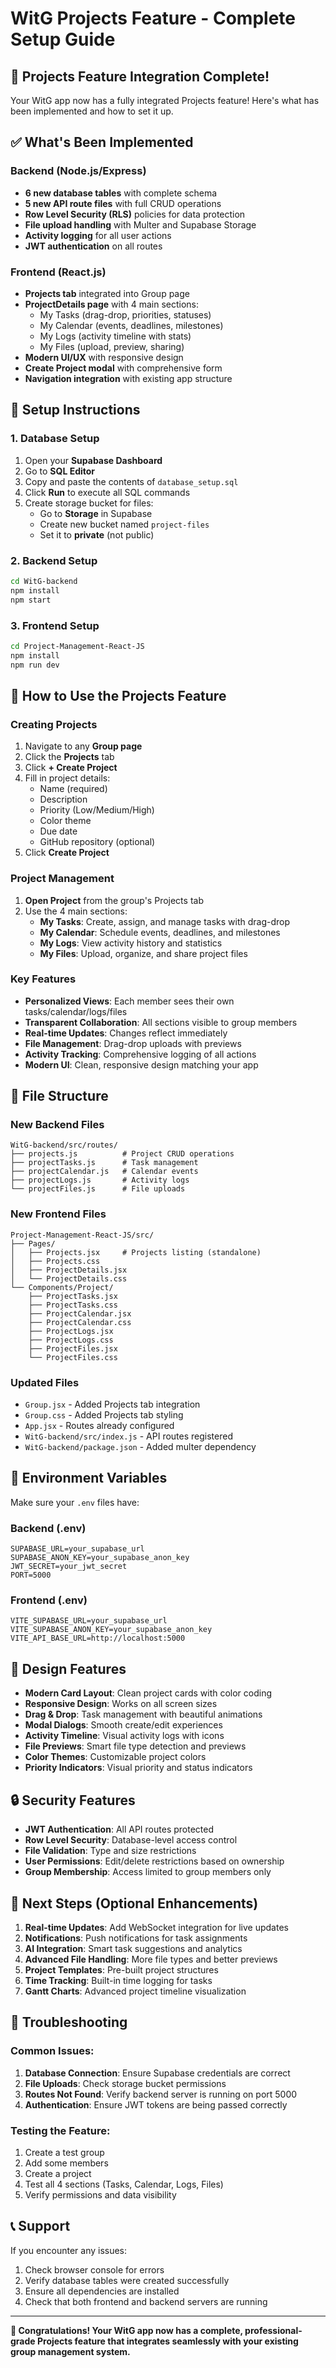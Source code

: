 # WitG Projects Feature - Complete Setup Guide

## 🎉 Projects Feature Integration Complete!

Your WitG app now has a fully integrated Projects feature! Here's what has been implemented and how to set it up.

## ✅ What's Been Implemented

### Backend (Node.js/Express)
- **6 new database tables** with complete schema
- **5 new API route files** with full CRUD operations
- **Row Level Security (RLS)** policies for data protection
- **File upload handling** with Multer and Supabase Storage
- **Activity logging** for all user actions
- **JWT authentication** on all routes

### Frontend (React.js)
- **Projects tab** integrated into Group page
- **ProjectDetails page** with 4 main sections:
  - My Tasks (drag-drop, priorities, statuses)
  - My Calendar (events, deadlines, milestones)
  - My Logs (activity timeline with stats)
  - My Files (upload, preview, sharing)
- **Modern UI/UX** with responsive design
- **Create Project modal** with comprehensive form
- **Navigation integration** with existing app structure

## 🚀 Setup Instructions

### 1. Database Setup
1. Open your **Supabase Dashboard**
2. Go to **SQL Editor**
3. Copy and paste the contents of `database_setup.sql`
4. Click **Run** to execute all SQL commands
5. Create storage bucket for files:
   - Go to **Storage** in Supabase
   - Create new bucket named `project-files`
   - Set it to **private** (not public)

### 2. Backend Setup
```bash
cd WitG-backend
npm install
npm start
```

### 3. Frontend Setup
```bash
cd Project-Management-React-JS
npm install
npm run dev
```

## 🎯 How to Use the Projects Feature

### Creating Projects
1. Navigate to any **Group page**
2. Click the **Projects** tab
3. Click **+ Create Project**
4. Fill in project details:
   - Name (required)
   - Description
   - Priority (Low/Medium/High)
   - Color theme
   - Due date
   - GitHub repository (optional)
5. Click **Create Project**

### Project Management
1. **Open Project** from the group's Projects tab
2. Use the 4 main sections:
   - **My Tasks**: Create, assign, and manage tasks with drag-drop
   - **My Calendar**: Schedule events, deadlines, and milestones
   - **My Logs**: View activity history and statistics
   - **My Files**: Upload, organize, and share project files

### Key Features
- **Personalized Views**: Each member sees their own tasks/calendar/logs/files
- **Transparent Collaboration**: All sections visible to group members
- **Real-time Updates**: Changes reflect immediately
- **File Management**: Drag-drop uploads with previews
- **Activity Tracking**: Comprehensive logging of all actions
- **Modern UI**: Clean, responsive design matching your app

## 📁 File Structure

### New Backend Files
```
WitG-backend/src/routes/
├── projects.js          # Project CRUD operations
├── projectTasks.js      # Task management
├── projectCalendar.js   # Calendar events
├── projectLogs.js       # Activity logs
└── projectFiles.js      # File uploads
```

### New Frontend Files
```
Project-Management-React-JS/src/
├── Pages/
│   ├── Projects.jsx     # Projects listing (standalone)
│   ├── Projects.css
│   ├── ProjectDetails.jsx
│   └── ProjectDetails.css
└── Components/Project/
    ├── ProjectTasks.jsx
    ├── ProjectTasks.css
    ├── ProjectCalendar.jsx
    ├── ProjectCalendar.css
    ├── ProjectLogs.jsx
    ├── ProjectLogs.css
    ├── ProjectFiles.jsx
    └── ProjectFiles.css
```

### Updated Files
- `Group.jsx` - Added Projects tab integration
- `Group.css` - Added Projects tab styling
- `App.jsx` - Routes already configured
- `WitG-backend/src/index.js` - API routes registered
- `WitG-backend/package.json` - Added multer dependency

## 🔧 Environment Variables

Make sure your `.env` files have:

### Backend (.env)
```
SUPABASE_URL=your_supabase_url
SUPABASE_ANON_KEY=your_supabase_anon_key
JWT_SECRET=your_jwt_secret
PORT=5000
```

### Frontend (.env)
```
VITE_SUPABASE_URL=your_supabase_url
VITE_SUPABASE_ANON_KEY=your_supabase_anon_key
VITE_API_BASE_URL=http://localhost:5000
```

## 🎨 Design Features

- **Modern Card Layout**: Clean project cards with color coding
- **Responsive Design**: Works on all screen sizes
- **Drag & Drop**: Task management with beautiful animations
- **Modal Dialogs**: Smooth create/edit experiences
- **Activity Timeline**: Visual activity logs with icons
- **File Previews**: Smart file type detection and previews
- **Color Themes**: Customizable project colors
- **Priority Indicators**: Visual priority and status indicators

## 🔒 Security Features

- **JWT Authentication**: All API routes protected
- **Row Level Security**: Database-level access control
- **File Validation**: Type and size restrictions
- **User Permissions**: Edit/delete restrictions based on ownership
- **Group Membership**: Access limited to group members only

## 🚀 Next Steps (Optional Enhancements)

1. **Real-time Updates**: Add WebSocket integration for live updates
2. **Notifications**: Push notifications for task assignments
3. **AI Integration**: Smart task suggestions and analytics
4. **Advanced File Handling**: More file types and better previews
5. **Project Templates**: Pre-built project structures
6. **Time Tracking**: Built-in time logging for tasks
7. **Gantt Charts**: Advanced project timeline visualization

## 🐛 Troubleshooting

### Common Issues:
1. **Database Connection**: Ensure Supabase credentials are correct
2. **File Uploads**: Check storage bucket permissions
3. **Routes Not Found**: Verify backend server is running on port 5000
4. **Authentication**: Ensure JWT tokens are being passed correctly

### Testing the Feature:
1. Create a test group
2. Add some members
3. Create a project
4. Test all 4 sections (Tasks, Calendar, Logs, Files)
5. Verify permissions and data visibility

## 📞 Support

If you encounter any issues:
1. Check browser console for errors
2. Verify database tables were created successfully
3. Ensure all dependencies are installed
4. Check that both frontend and backend servers are running

---

**🎉 Congratulations! Your WitG app now has a complete, professional-grade Projects feature that integrates seamlessly with your existing group management system.**
